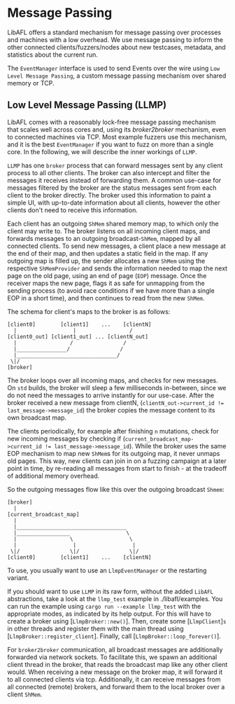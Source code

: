 # Message Passing

LibAFL offers a standard mechanism for message passing over processes and machines with a low overhead.
We use message passing to inform the other connected clients/fuzzers/nodes about new testcases, metadata, and statistics about the current run.

The `EventManager` interface is used to send Events over the wire using `Low Level Message Passing`, a custom message passing mechanism over shared memory or TCP.

## Low Level Message Passing (LLMP)

LibAFL comes with a reasonably lock-free message passing mechanism that scales well across cores and, using its *broker2broker* mechanism, even to connected machines via TCP.
Most example fuzzers use this mechanism, and it is the best `EventManager` if you want to fuzz on more than a single core.
In the following, we will describe the inner workings of `LLMP`.

`LLMP` has one `broker` process that can forward messages sent by any client process to all other clients.
The broker can also intercept and filter the messages it receives instead of forwarding them.
A common use-case for messages filtered by the broker are the status messages sent from each client to the broker directly.
The broker used this information to paint a simple UI, with up-to-date information about all clients, however the other clients don't need to receive this information.

Each client has an outgoing `ShMem` shared memory map, to which only the client may write to.
The broker listens on all incoming client maps, and forwards messages to an outgoing broadcast-`ShMem`, mapped by all connected clients.
To send new messages, a client place a new message at the end of their map, and then updates a static field in the map.
If any outgoing map is filled up, the sender allocates a new `ShMem` using the respective `ShMemProvider` and sends the information needed to map the next page on the old page, using an end of page (`EOP`) message.
Once the receiver maps the new page, flags it as safe for unmapping from the sending process (to avoid race conditions if we have more than a single EOP in a short time), and then continues to read from the new `ShMem`.

The schema for client's maps to the broker is as follows:
```text
[client0]        [client1]    ...    [clientN]
  |                  |                 /
[client0_out] [client1_out] ... [clientN_out]
  |                 /                /
  |________________/                /
  |________________________________/
 \|/
[broker]
```

The broker loops over all incoming maps, and checks for new messages.
On `std` builds, the broker will sleep a few milliseconds in-between, since we do not need the messages to arrive instantly for our use-case.
After the broker received a new message from clientN, (`clientN_out->current_id != last_message->message_id`) the broker copies the message content to its own broadcast map.

The clients periodically, for example after finishing `n` mutations, check for new incoming messages by checking if (`current_broadcast_map->current_id != last_message->message_id`).
While the broker uses the same EOP mechanism to map new `ShMem`s for its outgoing map, it never unmaps old pages.
This way, new clients can join in on a fuzzing campaign at a later point in time, by re-reading all messages from start to finish - at the tradeoff of additional memory overhead.

So the outgoing messages flow like this over the outgoing broadcast `Shmem`:

```text
[broker]
  |
[current_broadcast_map]
  |
  |___________________________________
  |_________________                  \
  |                 \                  \
  |                  |                  |
 \|/                \|/                \|/
[client0]        [client1]    ...    [clientN]
```

To use, you usually want to use an `LlmpEventManager` or the restarting variant.

If you should want to use `LLMP` in its raw form, without the added `LibAFL` abstractions, take a look at the `llmp_test` example in ./libafl/examples.
You can run the example using `cargo run --example llmp_test` with the appropriate modes, as indicated by its help output.
For this will have to create a broker using [`LlmpBroker::new()`].
Then, create some [`LlmpClient`]`s` in other threads and register them
with the main thread using [`LlmpBroker::register_client`].
Finally, call [`LlmpBroker::loop_forever()`].

For `broker2broker` communication, all broadcast messages are additionally forwarded via network sockets.
To facilitate this, we spawn an additional client thread in the broker, that reads the broadcast map like any other client would.
When receiving a new message on the broker map, it will forward it to all connected clients via tcp.
Additionally, it can receive messages from all connected (remote) brokers, and forward them to the local broker over a client `ShMem`.
